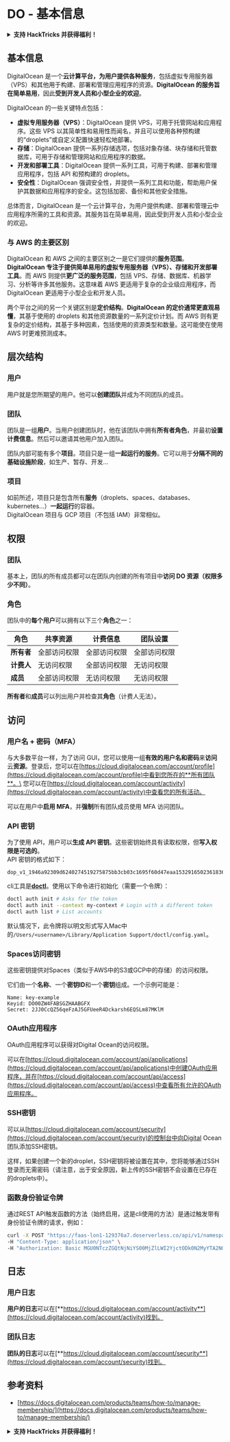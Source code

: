 # DO - 基本信息

<details>

<summary><strong>支持 HackTricks 并获得福利！</strong></summary>

* 如果您想在 HackTricks 中看到您的公司广告，或者如果您想访问 PEASS 的最新版本或下载 HackTricks 的 PDF，请查看[**订阅计划**](https://github.com/sponsors/carlospolop)！
* 获取[**官方 PEASS 和 HackTricks 商品**](https://peass.creator-spring.com)
* 发现[**PEASS 家族**](https://opensea.io/collection/the-peass-family)，我们的独家[**NFT**](https://opensea.io/collection/the-peass-family)收藏品
* **加入** 💬 [**Discord 群组**](https://discord.gg/hRep4RUj7f) 或 [**Telegram 群组**](https://t.me/peass)，或在 **Twitter** 上关注我 🐦 [**@carlospolopm**](https://twitter.com/carlospolopm)**。**
* 通过向 [**HackTricks**](https://github.com/carlospolop/hacktricks) 和 [**HackTricks Cloud**](https://github.com/carlospolop/hacktricks-cloud) GitHub 仓库提交 PR 来分享您的黑客技巧。

</details>

## 基本信息

DigitalOcean 是一个**云计算平台，为用户提供各种服务**，包括虚拟专用服务器（VPS）和其他用于构建、部署和管理应用程序的资源。**DigitalOcean 的服务旨在简单易用**，因此**受到开发人员和小型企业的欢迎**。

DigitalOcean 的一些关键特点包括：

* **虚拟专用服务器（VPS）**：DigitalOcean 提供 VPS，可用于托管网站和应用程序。这些 VPS 以其简单性和易用性而闻名，并且可以使用各种预构建的“droplets”或自定义配置快速轻松地部署。
* **存储**：DigitalOcean 提供一系列存储选项，包括对象存储、块存储和托管数据库，可用于存储和管理网站和应用程序的数据。
* **开发和部署工具**：DigitalOcean 提供一系列工具，可用于构建、部署和管理应用程序，包括 API 和预构建的 droplets。
* **安全性**：DigitalOcean 强调安全性，并提供一系列工具和功能，帮助用户保护其数据和应用程序的安全。这包括加密、备份和其他安全措施。

总体而言，DigitalOcean 是一个云计算平台，为用户提供构建、部署和管理云中应用程序所需的工具和资源。其服务旨在简单易用，因此受到开发人员和小型企业的欢迎。

### 与 AWS 的主要区别

DigitalOcean 和 AWS 之间的主要区别之一是它们提供的**服务范围**。**DigitalOcean 专注于提供简单易用的虚拟专用服务器（VPS）、存储和开发部署工具**。而 AWS 则提供**更广泛的服务范围**，包括 VPS、存储、数据库、机器学习、分析等许多其他服务。这意味着 AWS 更适用于复杂的企业级应用程序，而 DigitalOcean 更适用于小型企业和开发人员。

两个平台之间的另一个关键区别是**定价结构**。**DigitalOcean 的定价通常更直观易懂**，其基于使用的 droplets 和其他资源数量的一系列定价计划。而 AWS 则有更复杂的定价结构，其基于多种因素，包括使用的资源类型和数量。这可能使在使用 AWS 时更难预测成本。

## 层次结构

### 用户

用户就是您所期望的用户。他可以**创建团队**并成为不同团队的成员。

### 团队

团队是一组**用户**。当用户创建团队时，他在该团队中拥有**所有者角色**，并最初**设置计费信息**。然后可以邀请其他用户加入团队。

团队内部可能有多个**项目**。项目只是一组**一起运行的服务**。它可以用于**分隔不同的基础设施阶段**，如生产、暂存、开发...

### 项目

如前所述，项目只是包含所有**服务**（droplets、spaces、databases、kubernetes...）**一起运行**的容器。\
DigitalOcean 项目与 GCP 项目（不包括 IAM）非常相似。

## 权限

### 团队

基本上，团队的所有成员都可以在团队内创建的所有项目中**访问 DO 资源（权限多少不同）**。

### 角色

团队中的**每个用户**可以拥有以下三个**角色**之一：

| 角色       | 共享资源         | 计费信息           | 团队设置       |
| ---------- | ---------------- | ------------------- | ------------- |
| **所有者**  | 全部访问权限     | 全部访问权限       | 全部访问权限   |
| **计费人** | 无访问权限       | 全部访问权限       | 无访问权限     |
| **成员**   | 全部访问权限     | 无访问权限         | 无访问权限     |

**所有者**和**成员**可以列出用户并检查其**角色**（计费人无法）。

## 访问

### 用户名 + 密码（MFA）

与大多数平台一样，为了访问 GUI，您可以使用一组**有效的用户名和密码**来**访问**云**资源**。登录后，您可以在[https://cloud.digitalocean.com/account/profile](https://cloud.digitalocean.com/account/profile)中看到您所在的**所有团队**。\
您可以在[https://cloud.digitalocean.com/account/activity](https://cloud.digitalocean.com/account/activity)中查看您的所有活动。

可以在用户中**启用 MFA**，并**强制**所有团队成员使用 MFA 访问团队。

### API 密钥

为了使用 API，用户可以**生成 API 密钥**。这些密钥始终具有读取权限，但**写入权限是可选的**。\
API 密钥的格式如下：
```
dop_v1_1946a92309d6240274519275875bb3cb03c1695f60d47eaa1532916502361836
```
cli工具是[**doctl**](https://github.com/digitalocean/doctl#installing-doctl)。使用以下命令进行初始化（需要一个令牌）：
```bash
doctl auth init # Asks for the token
doctl auth init --context my-context # Login with a different token
doctl auth list # List accounts
```
默认情况下，此令牌将以明文形式写入Mac中的`/Users/<username>/Library/Application Support/doctl/config.yaml`。

### Spaces访问密钥

这些密钥提供对Spaces（类似于AWS中的S3或GCP中的存储）的访问权限。

它们由一个**名称**、一个**密钥ID**和一个**密钥**组成。一个示例可能是：
```
Name: key-example
Keyid: DO00ZW4FABSGZHAABGFX
Secret: 2JJ0CcQZ56qeFzAJ5GFUeeR4Dckarsh6EQSLm87MKlM
```
### OAuth应用程序

OAuth应用程序可以获得对Digital Ocean的访问权限。

可以在[https://cloud.digitalocean.com/account/api/applications](https://cloud.digitalocean.com/account/api/applications)中创建OAuth应用程序，并在[https://cloud.digitalocean.com/account/api/access](https://cloud.digitalocean.com/account/api/access)中查看所有允许的OAuth应用程序。

### SSH密钥

可以从[https://cloud.digitalocean.com/account/security](https://cloud.digitalocean.com/account/security)的控制台中向Digital Ocean团队添加SSH密钥。

这样，如果创建一个新的droplet，SSH密钥将被设置在其中，您将能够通过SSH登录而无需密码（请注意，出于安全原因，新上传的SSH密钥不会设置在已存在的droplets中）。

### 函数身份验证令牌

通过REST API触发函数的方法（始终启用，这是cli使用的方法）是通过触发带有身份验证令牌的请求，例如：
```bash
curl -X POST "https://faas-lon1-129376a7.doserverless.co/api/v1/namespaces/fn-c100c012-65bf-4040-1230-2183764b7c23/actions/functionname?blocking=true&result=true" \
-H "Content-Type: application/json" \
-H "Authorization: Basic MGU0NTczZGQtNjNiYS00MjZlLWI2YjctODk0N2MyYTA2NGQ4OkhwVEllQ2t4djNZN2x6YjJiRmFGc1FERXBySVlWa1lEbUxtRE1aRTludXA1UUNlU2VpV0ZGNjNqWnVhYVdrTFg="
```
## 日志

### 用户日志

**用户的日志**可以在[**https://cloud.digitalocean.com/account/activity**](https://cloud.digitalocean.com/account/activity)找到。

### 团队日志

**团队的日志**可以在[**https://cloud.digitalocean.com/account/security**](https://cloud.digitalocean.com/account/security)找到。

## 参考资料

* [https://docs.digitalocean.com/products/teams/how-to/manage-membership/](https://docs.digitalocean.com/products/teams/how-to/manage-membership/)

<details>

<summary><strong>支持 HackTricks 并获得福利！</strong></summary>

* 如果您想在 HackTricks 中看到您的**公司广告**，或者如果您想访问**PEASS 的最新版本或下载 HackTricks 的 PDF 版本**，请查看[**订阅计划**](https://github.com/sponsors/carlospolop)！
* 获取[**官方 PEASS 和 HackTricks 商品**](https://peass.creator-spring.com)
* 发现[**PEASS 家族**](https://opensea.io/collection/the-peass-family)，我们的独家[**NFT**](https://opensea.io/collection/the-peass-family)收藏品
* **加入** 💬 [**Discord 群组**](https://discord.gg/hRep4RUj7f) 或 [**Telegram 群组**](https://t.me/peass) 或 **关注**我的 **Twitter** 🐦 [**@carlospolopm**](https://twitter.com/carlospolopm)**。**
* 通过向 [**HackTricks**](https://github.com/carlospolop/hacktricks) 和 [**HackTricks Cloud**](https://github.com/carlospolop/hacktricks-cloud) github 仓库提交 PR 来**分享您的黑客技巧**。

</details>
